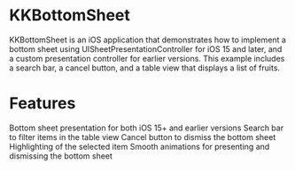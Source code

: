 # KKBottomSheet

KKBottomSheet is an iOS application that demonstrates how to implement a bottom sheet using UISheetPresentationController for iOS 15 and later, and a custom presentation controller for earlier versions. This example includes a search bar, a cancel button, and a table view that displays a list of fruits.

# Features
Bottom sheet presentation for both iOS 15+ and earlier versions
Search bar to filter items in the table view
Cancel button to dismiss the bottom sheet
Highlighting of the selected item
Smooth animations for presenting and dismissing the bottom sheet

